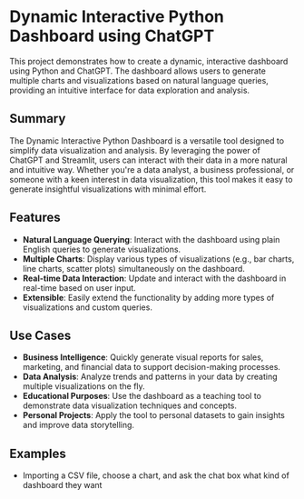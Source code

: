 # Dynamic Interactive Python Dashboard using ChatGPT

This project demonstrates how to create a dynamic, interactive dashboard using Python and ChatGPT. The dashboard allows users to generate multiple charts and visualizations based on natural language queries, providing an intuitive interface for data exploration and analysis.

## Summary

The Dynamic Interactive Python Dashboard is a versatile tool designed to simplify data visualization and analysis. By leveraging the power of ChatGPT and Streamlit, users can interact with their data in a more natural and intuitive way. Whether you're a data analyst, a business professional, or someone with a keen interest in data visualization, this tool makes it easy to generate insightful visualizations with minimal effort.

## Features

- **Natural Language Querying**: Interact with the dashboard using plain English queries to generate visualizations.
- **Multiple Charts**: Display various types of visualizations (e.g., bar charts, line charts, scatter plots) simultaneously on the dashboard.
- **Real-time Data Interaction**: Update and interact with the dashboard in real-time based on user input.
- **Extensible**: Easily extend the functionality by adding more types of visualizations and custom queries.

## Use Cases

- **Business Intelligence**: Quickly generate visual reports for sales, marketing, and financial data to support decision-making processes.
- **Data Analysis**: Analyze trends and patterns in your data by creating multiple visualizations on the fly.
- **Educational Purposes**: Use the dashboard as a teaching tool to demonstrate data visualization techniques and concepts.
- **Personal Projects**: Apply the tool to personal datasets to gain insights and improve data storytelling.

## Examples
- Importing a CSV file, choose a chart, and ask the chat box what kind of dashboard they want
